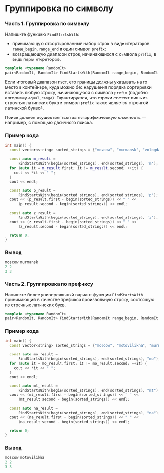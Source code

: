 # Группировка по символу

### Часть 1. Группировка по символу

Напишите функцию `FindStartsWith`:

* принимающую отсортированный набор строк в виде итераторов `range_begin`, `range_end` и один символ `prefix`;
* возвращающую диапазон строк, начинающихся с символа `prefix`, в виде пары итераторов.

```c++
template <typename RandomIt>
pair<RandomIt, RandomIt> FindStartsWith(RandomIt range_begin, RandomIt range_end, char prefix);
```
Если итоговый диапазон пуст, его границы должны указывать на то место в контейнере, куда можно без нарушения порядка сортировки вставить любую строку, начинающуюся с символа `prefix` (подобно алгоритму `equal_range`). Гарантируется, что строки состоят лишь из строчных латинских букв и символ `prefix` также является строчной латинской буквой.

Поиск должен осуществляться за логарифмическую сложность — например, с помощью двоичного поиска.

### Пример кода

```c++
int main() {
  const vector<string> sorted_strings = {"moscow", "murmansk", "vologda"};
  
  const auto m_result =
      FindStartsWith(begin(sorted_strings), end(sorted_strings), 'm');
  for (auto it = m_result.first; it != m_result.second; ++it) {
    cout << *it << " ";
  }
  cout << endl;

  const auto p_result =
      FindStartsWith(begin(sorted_strings), end(sorted_strings), 'p');
  cout << (p_result.first - begin(sorted_strings)) << " " <<
      (p_result.second - begin(sorted_strings)) << endl;

  const auto z_result =
      FindStartsWith(begin(sorted_strings), end(sorted_strings), 'z');
  cout << (z_result.first - begin(sorted_strings)) << " " <<
      (z_result.second - begin(sorted_strings)) << endl;

  return 0;
}
```
### Вывод

```objectivec
moscow murmansk
2 2
3 3
```

### Часть 2. Группировка по префиксу

Напишите более универсальный вариант функции `FindStartsWith`, принимающий в качестве префикса произвольную строку, состоящую из строчных латинских букв.

```c++
template <typename RandomIt>
pair<RandomIt, RandomIt> FindStartsWith(RandomIt range_begin, RandomIt range_end, const string& prefix);
```

### Пример кода

```c++
int main() {
  const vector<string> sorted_strings = {"moscow", "motovilikha", "murmansk"};

  const auto mo_result =
      FindStartsWith(begin(sorted_strings), end(sorted_strings), "mo");
  for (auto it = mo_result.first; it != mo_result.second; ++it) {
    cout << *it << " ";
  }
  cout << endl;

  const auto mt_result =
      FindStartsWith(begin(sorted_strings), end(sorted_strings), "mt");
  cout << (mt_result.first - begin(sorted_strings)) << " " <<
      (mt_result.second - begin(sorted_strings)) << endl;

  const auto na_result =
      FindStartsWith(begin(sorted_strings), end(sorted_strings), "na");
  cout << (na_result.first - begin(sorted_strings)) << " " <<
      (na_result.second - begin(sorted_strings)) << endl;

  return 0;
}
```
### Вывод

```objectivec
moscow motovilikha
2 2
3 3
```


